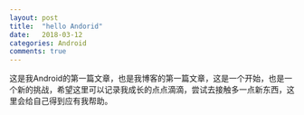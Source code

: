 ```yaml
---
layout: post
title:  "hello Andorid"
date:   2018-03-12
categories: Android
comments: true
---
```

这是我Android的第一篇文章，也是我博客的第一篇文章，这是一个开始，也是一个新的挑战，希望这里可以记录我成长的点点滴滴，尝试去接触多一点新东西，这里会给自己得到应有我帮助。